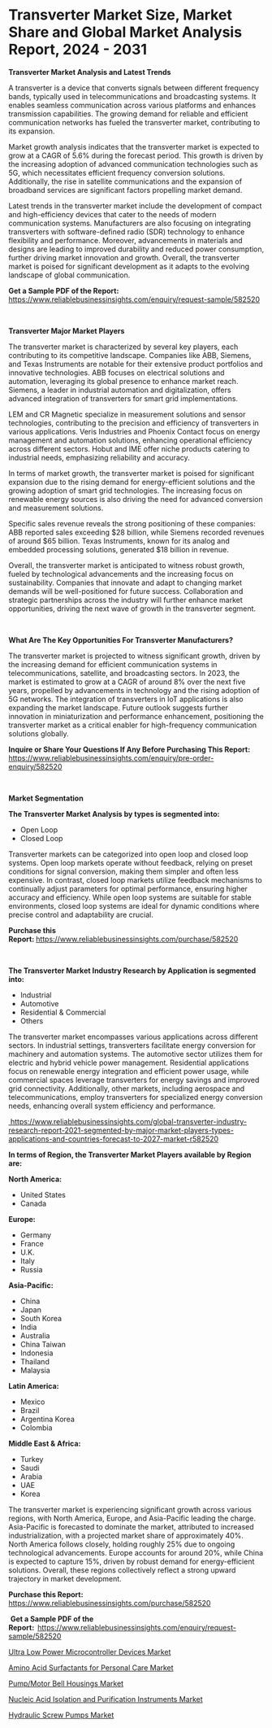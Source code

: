 <p><h1>Transverter Market Size, Market Share and Global Market Analysis Report, 2024 - 2031</h1></p><p><strong>Transverter Market Analysis and Latest Trends</strong></p>
<p><p>A transverter is a device that converts signals between different frequency bands, typically used in telecommunications and broadcasting systems. It enables seamless communication across various platforms and enhances transmission capabilities. The growing demand for reliable and efficient communication networks has fueled the transverter market, contributing to its expansion.</p><p>Market growth analysis indicates that the transverter market is expected to grow at a CAGR of 5.6% during the forecast period. This growth is driven by the increasing adoption of advanced communication technologies such as 5G, which necessitates efficient frequency conversion solutions. Additionally, the rise in satellite communications and the expansion of broadband services are significant factors propelling market demand.</p><p>Latest trends in the transverter market include the development of compact and high-efficiency devices that cater to the needs of modern communication systems. Manufacturers are also focusing on integrating transverters with software-defined radio (SDR) technology to enhance flexibility and performance. Moreover, advancements in materials and designs are leading to improved durability and reduced power consumption, further driving market innovation and growth. Overall, the transverter market is poised for significant development as it adapts to the evolving landscape of global communication.</p></p>
<p><strong>Get a Sample PDF of the Report:&nbsp;</strong> <a href="https://www.reliablebusinessinsights.com/enquiry/request-sample/582520?utm_campaign=96&utm_medium=2&utm_source=Github&utm_content=ia&utm_term=08122024&utm_id=transverter">https://www.reliablebusinessinsights.com/enquiry/request-sample/582520</a></p>
<p>&nbsp;</p>
<p><strong>Transverter Major Market Players</strong></p>
<p><p>The transverter market is characterized by several key players, each contributing to its competitive landscape. Companies like ABB, Siemens, and Texas Instruments are notable for their extensive product portfolios and innovative technologies. ABB focuses on electrical solutions and automation, leveraging its global presence to enhance market reach. Siemens, a leader in industrial automation and digitalization, offers advanced integration of transverters for smart grid implementations.</p><p>LEM and CR Magnetic specialize in measurement solutions and sensor technologies, contributing to the precision and efficiency of transverters in various applications. Veris Industries and Phoenix Contact focus on energy management and automation solutions, enhancing operational efficiency across different sectors. Hobut and IME offer niche products catering to industrial needs, emphasizing reliability and accuracy.</p><p>In terms of market growth, the transverter market is poised for significant expansion due to the rising demand for energy-efficient solutions and the growing adoption of smart grid technologies. The increasing focus on renewable energy sources is also driving the need for advanced conversion and measurement solutions.</p><p>Specific sales revenue reveals the strong positioning of these companies: ABB reported sales exceeding $28 billion, while Siemens recorded revenues of around $65 billion. Texas Instruments, known for its analog and embedded processing solutions, generated $18 billion in revenue.</p><p>Overall, the transverter market is anticipated to witness robust growth, fueled by technological advancements and the increasing focus on sustainability. Companies that innovate and adapt to changing market demands will be well-positioned for future success. Collaboration and strategic partnerships across the industry will further enhance market opportunities, driving the next wave of growth in the transverter segment.</p></p>
<p>&nbsp;</p>
<p><strong>What Are The Key Opportunities For Transverter Manufacturers?</strong></p>
<p><p>The transverter market is projected to witness significant growth, driven by the increasing demand for efficient communication systems in telecommunications, satellite, and broadcasting sectors. In 2023, the market is estimated to grow at a CAGR of around 8% over the next five years, propelled by advancements in technology and the rising adoption of 5G networks. The integration of transverters in IoT applications is also expanding the market landscape. Future outlook suggests further innovation in miniaturization and performance enhancement, positioning the transverter market as a critical enabler for high-frequency communication solutions globally.</p></p>
<p><strong>Inquire or Share Your Questions If Any Before Purchasing This Report:</strong> <a href="https://www.reliablebusinessinsights.com/enquiry/pre-order-enquiry/582520?utm_campaign=96&utm_medium=2&utm_source=Github&utm_content=ia&utm_term=08122024&utm_id=transverter">https://www.reliablebusinessinsights.com/enquiry/pre-order-enquiry/582520</a></p>
<p>&nbsp;</p>
<p><strong>Market Segmentation</strong></p>
<p><strong>The Transverter Market Analysis by types is segmented into:</strong></p>
<p><ul><li>Open Loop</li><li>Closed Loop</li></ul></p>
<p><p>Transverter markets can be categorized into open loop and closed loop systems. Open loop markets operate without feedback, relying on preset conditions for signal conversion, making them simpler and often less expensive. In contrast, closed loop markets utilize feedback mechanisms to continually adjust parameters for optimal performance, ensuring higher accuracy and efficiency. While open loop systems are suitable for stable environments, closed loop systems are ideal for dynamic conditions where precise control and adaptability are crucial.</p></p>
<p><strong>Purchase this Report:&nbsp;</strong><a href="https://www.reliablebusinessinsights.com/purchase/582520?utm_campaign=96&utm_medium=2&utm_source=Github&utm_content=ia&utm_term=08122024&utm_id=transverter">https://www.reliablebusinessinsights.com/purchase/582520</a></p>
<p>&nbsp;</p>
<p><strong>The Transverter Market Industry Research by Application is segmented into:</strong></p>
<p><ul><li>Industrial</li><li>Automotive</li><li>Residential & Commercial</li><li>Others</li></ul></p>
<p><p>The transverter market encompasses various applications across different sectors. In industrial settings, transverters facilitate energy conversion for machinery and automation systems. The automotive sector utilizes them for electric and hybrid vehicle power management. Residential applications focus on renewable energy integration and efficient power usage, while commercial spaces leverage transverters for energy savings and improved grid connectivity. Additionally, other markets, including aerospace and telecommunications, employ transverters for specialized energy conversion needs, enhancing overall system efficiency and performance.</p></p>
<p><a href="https://www.reliablebusinessinsights.com/global-transverter-industry-research-report-2021-segmented-by-major-market-players-types-applications-and-countries-forecast-to-2027-market-r582520?utm_campaign=96&utm_medium=2&utm_source=Github&utm_content=ia&utm_term=08122024&utm_id=transverter">&nbsp;https://www.reliablebusinessinsights.com/global-transverter-industry-research-report-2021-segmented-by-major-market-players-types-applications-and-countries-forecast-to-2027-market-r582520</a></p>
<p><strong>In terms of Region, the Transverter Market Players available by Region are:</strong></p>
<p>
    <p> <strong> North America: </strong>
        <ul>
            <li>United States</li>
            <li>Canada</li>
        </ul>
        </p> 
    <p> <strong> Europe: </strong>
        <ul>
            <li>Germany</li>
            <li>France</li>
            <li>U.K.</li>
            <li>Italy</li>
            <li>Russia</li>
        </ul>
        </p> 
    <p> <strong> Asia-Pacific: </strong>
        <ul>
            <li>China</li>
            <li>Japan</li>
            <li>South Korea</li>
            <li>India</li>
            <li>Australia</li>
            <li>China Taiwan</li>
            <li>Indonesia</li>
            <li>Thailand</li>
            <li>Malaysia</li>
        </ul>
        </p> 
    <p> <strong> Latin America: </strong>
        <ul>
            <li>Mexico</li>
            <li>Brazil</li>
            <li>Argentina Korea</li>
            <li>Colombia</li>
        </ul>
        </p> 
    <p> <strong> Middle East & Africa: </strong>
        <ul>
            <li>Turkey</li>
            <li>Saudi</li>
            <li>Arabia</li>
            <li>UAE</li>
            <li>Korea</li>
        </ul>
    </p>
    </p>
<p><p>The transverter market is experiencing significant growth across various regions, with North America, Europe, and Asia-Pacific leading the charge. Asia-Pacific is forecasted to dominate the market, attributed to increased industrialization, with a projected market share of approximately 40%. North America follows closely, holding roughly 25% due to ongoing technological advancements. Europe accounts for around 20%, while China is expected to capture 15%, driven by robust demand for energy-efficient solutions. Overall, these regions collectively reflect a strong upward trajectory in market development.</p></p>
<p><strong>Purchase this Report: </strong><a href="https://www.reliablebusinessinsights.com/purchase/582520?utm_campaign=96&utm_medium=2&utm_source=Github&utm_content=ia&utm_term=08122024&utm_id=transverter">https://www.reliablebusinessinsights.com/purchase/582520</a></p>
<p>&nbsp;<strong>Get a Sample PDF of the Report:&nbsp;&nbsp;</strong><a href="https://www.reliablebusinessinsights.com/enquiry/request-sample/582520?utm_campaign=96&utm_medium=2&utm_source=Github&utm_content=ia&utm_term=08122024&utm_id=transverter">https://www.reliablebusinessinsights.com/enquiry/request-sample/582520</a></p>
<p><strong></strong></p>
<p><p><a href="https://www.linkedin.com/pulse/ultra-low-power-microcontroller-devices-market-research-report-t0zke?utm_campaign=96&utm_medium=2&utm_source=Github&utm_content=ia&utm_term=08122024&utm_id=transverter">Ultra Low Power Microcontroller Devices Market</a></p><p><a href="https://www.linkedin.com/pulse/market-analysis-amino-acid-surfactants-personal-care-trends-ukvsf?utm_campaign=96&utm_medium=2&utm_source=Github&utm_content=ia&utm_term=08122024&utm_id=transverter">Amino Acid Surfactants for Personal Care Market</a></p><p><a href="https://www.linkedin.com/pulse/pumpmotor-bell-housings-market-growth-overview-industry-trends-s75vf?utm_campaign=96&utm_medium=2&utm_source=Github&utm_content=ia&utm_term=08122024&utm_id=transverter">Pump/Motor Bell Housings Market</a></p><p><a href="https://www.linkedin.com/pulse/futur-trend-quest-sl8ue?utm_campaign=96&utm_medium=2&utm_source=Github&utm_content=ia&utm_term=08122024&utm_id=transverter">Nucleic Acid Isolation and Purification Instruments Market</a></p><p><a href="https://github.com/luisem4tmccuan/Market-Research-Report-List-1/blob/main/hydraulic-screw-pumps-market.md?utm_campaign=96&utm_medium=2&utm_source=Github&utm_content=ia&utm_term=08122024&utm_id=transverter">Hydraulic Screw Pumps Market</a></p></p>